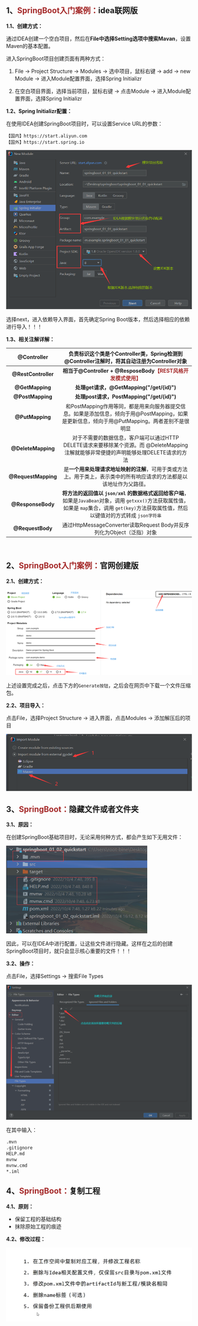 ## 1、<span style="color:brown">SpringBoot入门案例：</span>idea联网版

**1.1、创建方式：**

通过IDEA创建一个空白项目，然后在**File中选择Setting选项中搜索Mavan**，设置Maven的基本配置。

进入SpringBoot项目创建页面有两种方式：

1. File -> Project Structure -> Modules -> 选中项目，鼠标右键 -> add -> new Module -> 进入Module配置界面，选择Spring Initializr 

2. 在空白项目界面，选择当前项目，鼠标右键 -> 点击Module -> 进入Module配置界面，选择Spring Initializr

**1.2、Spring Initializr配置：**

在使用IDEA创建SpringBoot项目时，可以设置Service URL的参数：

```apl
【国内】https://start.aliyun.com
【国外】https://start.spring.io
```



<img src="https://raw.githubusercontent.com/root-bine/image/main/Typora-image/Spring%20Initializr.png" alt="image-20221004113311736" style="zoom:80%;" />

选择next，进入依赖导入界面，首先确定Spring Boot版本，然后选择相应的依赖进行导入！！！

**1.3、相关注解详解：**

|     @Controller     | 负责标识这个类是个Controller类，Spring检测到@Controller注解时，将其自动注册为Controller对象 |
| :-----------------: | :----------------------------------------------------------: |
| **@RestController** | **相当于@Controller + @ResposeBody**<span style="color:brown">**【REST风格开发模式使用】**</span> |
|   **@GetMapping**   |          **处理get请求，@GetMapping("/get/{id}")**           |
|  **@PostMapping**   |          **处理post请求，PostMapping("/get/{id}")**          |
|   **@PutMapping**   | 和PostMapping作用等同，都是用来向服务器提交信息。如果是添加信息，倾向于用@PostMapping，如果是更新信息，倾向于用@PutMapping。两者差别不是很明显 |
| **@DeleteMapping**  | 对于不需要的数据信息，客户端可以通过HTTP DELETE请求来要移除某个资源。而 @DeleteMapping 注解就能够非常便捷的声明能够处理DELETE请求的方法 |
| **@RequestMapping** | 是**一个用来处理请求地址映射的注解**，可用于类或方法上。用于类上，表示类中的所有响应请求的方法都是以该地址作为父路径。 |
|  **@ResponseBody**  | **将方法的返回值以 `json/xml` 的数据格式返回给客户端**，如果是`JavaBean`对象，调用 `getxxx()`方法获取属性值，如果是 `map`集合，调用 `get(key)`方法获取属性值，然后以键值对的方式转成 `json字符串` |
|  **@RequestBody**   | 通过HttpMessageConverter读取Request Body并反序列化为Object（泛指）对象 |

​	

## 2、<span style="color:brown">SpringBoot入门案例：</span>官网创建版		

**2.1、创建方式：**

<img src="https://raw.githubusercontent.com/root-bine/image/main/Typora-image/%E5%AE%98%E7%BD%91%E5%88%9B%E5%BB%BASpringBoot.png" alt="image-20221004154704798" style="zoom:80%;" />

上述设置完成之后，点击下方的`Generate按钮`，之后会在网页中下载一个文件压缩包。

**2.2、项目导入：**

点击File，选择Project Structure -> 进入界面，点击Modules -> 添加解压后的项目 

<img src="https://raw.githubusercontent.com/root-bine/image/main/Typora-image/IDEA%E5%AF%BC%E5%85%A5%E5%A4%96%E6%9D%A5%E9%A1%B9%E7%9B%AE.png" alt="image-20221004160124276" style="zoom:80%;" />



## 3、<span style="color:brown">SpringBoot：</span>隐藏文件或者文件夹

**3.1、原因：**

在创建SpringBoot基础项目时，无论采用何种方式，都会产生如下无用文件：

<img src="https://raw.githubusercontent.com/root-bine/image/main/Typora-image/SpringBoot%E9%A1%B9%E7%9B%AE%E7%9A%84%E6%97%A0%E7%94%A8%E6%96%87%E4%BB%B6.png" alt="image-20221004163344106" style="zoom:80%;" />

因此，可以在IDEA中进行配置，让这些文件进行隐藏。这样在之后的创建SpringBoot项目时，就只会显示核心重要的文件！！！

**3.2、操作：**

点击File，选择Settings -> 搜索File Types

<img src="https://raw.githubusercontent.com/root-bine/image/main/Typora-image/%E5%BF%BD%E7%95%A5%E6%96%87%E4%BB%B6%E5%92%8C%E7%9B%AE%E5%BD%95%E6%93%8D%E4%BD%9C.png" alt="image-20221004163910776" style="zoom: 67%;" />

在其中输入：

```apl
.mvn
.gitignore
HELP.md
mvnw
mvnw.cmd
*.iml
```



## 4、<span style="color:brown">SpringBoot：</span>复制工程

**4.1、原则：**

- 保留工程的基础结构
- 抹除原始工程的痕迹

**4.2、修改过程：**

![image-20221006005556089](https://raw.githubusercontent.com/root-bine/image/main/Typora-image/SpringBoot%E4%B9%8B%E5%A4%8D%E5%88%B6%E5%B7%A5%E7%A8%8B.png)
